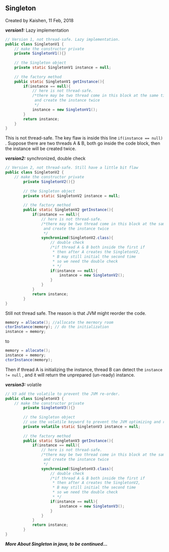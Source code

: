 ## Singleton 

Created by Kaishen, 11 Feb, 2018

***version1:*** Lazy implementation

```java
// Version 1, not thread-safe. Lazy implementation.
public class SingletonV1 {
	// make the constructor private
	private SingletonV1(){}
	
	// the Singleton object
	private static SingletonV1 instance = null;
	
	// the factory method
	public static SingletonV1 getInstance(){
		if(instance == null){
			// here is not thread-safe.
			/*there may be two thread come in this block at the same time 
			 and create the instance twice
			 */
			instance = new SingletonV1();
		}
		return instance;
	}
}
```

This is not thread-safe. The key flaw is inside this line `if(instance == null)` . Suppose there are two threads A & B, both go inside the code block, then the instance will be created twice.

***version2:*** synchronized, double check

```java
// Version 2, not thread-safe. Still have a little bit flaw
public class SingletonV2 {
	// make the constructor private
		private SingletonV2(){}
		
		// the Singleton object
		private static SingletonV2 instance = null;
		
		// the factory method
		public static SingletonV2 getInstance(){
			if(instance == null){
				// here is not thread-safe.
				/*there may be two thread come in this block at the same time 
				 and create the instance twice
				 */
				synchronized(SingletonV2.class){
					// double check
					/*if thread A & B both inside the first if
					 * then after A creates the SingletonV2,
					 * B may still initial the second time
					 * so we need the double check
					 * */
					if(instance == null){
						instance = new SingletonV2();
					}
				}
			}
			return instance;
		}
}
```

Still not thread safe. The reason is that JVM might reorder the code. 

```java
memory = allocate(); //allocate the mermory room
ctorInstance(memory); // do the initialization
instance = memory; 
```

to

```java
memory = allocate();
instance = memory;
ctorInstance(memory);
```



Then if thread A is initializing the instance, thread B can detect the `instance != null` , and it will return the unprepared (un-ready) instance. 

***version3:*** volatile

```java
// V3 add the volatile to prevent the JVM re-order.
public class SingletonV3 {
	// make the constructor private
		private SingletonV3(){}
		
		// the Singleton object
		// use the volatile keyword to prevent the JVM optimizing and re-order the code
		private volatile static SingletonV3 instance = null;
		
		// the factory method
		public static SingletonV3 getInstance(){
			if(instance == null){
				// here is not thread-safe.
				/*there may be two thread come in this block at the same time 
				 and create the instance twice
				 */
				synchronized(SingletonV3.class){
					// double check
					/*if thread A & B both inside the first if
					 * then after A creates the SingletonV2,
					 * B may still initial the second time
					 * so we need the double check
					 * */
					if(instance == null){
						instance = new SingletonV3();
					}
				}
			}
			return instance;
		}
}
```



***More About Singleton in java, to be continued…***

 




